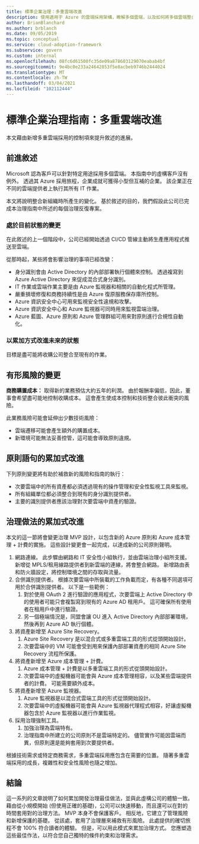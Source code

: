 ```yaml
---
title: 標準企業治理：多重雲端改進
description: 使用適用于 Azure 的雲端採用架構，瞭解多個雲端，以及如何將多個雲端整合至現有的作業。
author: BrianBlanchard
ms.author: brblanch
ms.date: 09/05/2019
ms.topic: conceptual
ms.service: cloud-adoption-framework
ms.subservice: govern
ms.custom: internal
ms.openlocfilehash: 08fc6d61500fc35de09a878603129070eabab4bf
ms.sourcegitcommit: 9e4bc0e233a24642853f5e8acbeb9746b2444024
ms.translationtype: MT
ms.contentlocale: zh-TW
ms.lasthandoff: 03/04/2021
ms.locfileid: "102112444"
---
```

# <a name="standard-enterprise-governance-guide-multicloud-improvement"></a>標準企業治理指南：多重雲端改進

本文藉由新增多重雲端採用的控制項來提升敘述的進展。

## <a name="advancing-the-narrative"></a>前進敘述

Microsoft 認為客戶可以針對特定用途採用多個雲端。 本指南中的虛構客戶沒有例外。 透過其 Azure 採用旅程，企業成就可獲得小型但互補的企業。 該企業正在不同的雲端提供者上執行其所有 IT 作業。

本文將說明整合新組織時所產生的變化。 基於敘述的目的，我們假設此公司已完成本治理指南中所述的每個治理反復專案。

### <a name="changes-in-the-current-state"></a>處於目前狀態的變更

在此敘述的上一個階段中，公司已經開始透過 CI/CD 管線主動將生產應用程式推送至雲端。

從那時起，某些將會影響治理的事項已經改變：

- 身分識別會由 Active Directory 的內部部署執行個體來控制。 透過複寫到 Azure Active Directory 來促成混合式身分識別。
- IT 作業或雲端作業主要是由 Azure 監視器和相關的自動化程式所管理。
- 嚴重損壞修復和商務持續性是由 Azure 復原服務保存庫所控制。
- Azure 資訊安全中心可用來監視安全性違規和攻擊。
- Azure 資訊安全中心和 Azure 監視器可同時用來監視雲端治理。
- Azure 藍圖、Azure 原則和 Azure 管理群組可用來對原則進行合規性自動化。

### <a name="incrementally-improve-the-future-state"></a>以累加方式改進未來的狀態

目標是盡可能將收購公司整合至現有的作業。

## <a name="changes-in-tangible-risks"></a>有形風險的變更

**商務購置成本：** 取得新的業務預估大約五年的利潤。 由於報酬率偏低，因此，董事會希望盡可能地控制收購成本。 這會產生使成本控制和技術整合彼此衝突的風險。

此業務風險可能會延伸出少數技術風險：

- 雲端遷移可能會產生額外的購置成本。
- 新環境可能無法妥善控管，這可能會導致原則違規。

## <a name="incremental-improvement-of-the-policy-statements"></a>原則語句的累加式改進

下列原則變更將有助於補救新的風險和指南的執行：

- 次要雲端中的所有資產都必須透過現有的操作管理和安全性監視工具來監視。
- 所有組織單位都必須整合到現有的身分識別提供者。
- 主要的識別提供者應該治理對次要雲端中資產的驗證。

## <a name="incremental-improvement-of-governance-practices"></a>治理做法的累加式改進

本文的這一節將會變更治理 MVP 設計，以包含新的 Azure 原則和 Azure 成本管理 + 計費的實施。 這些設計變更會一起完成，以達成新的公司原則聲明。

1. 網路連線。 此步驟由網路和 IT 安全性小組執行，並由雲端治理小組所支援。 新增從 MPLS/租用線路提供者到新雲端的連線，將會整合網路。 新增路由表和防火牆設定，將控制環境之間的存取與流量。
2. 合併識別提供者。 根據次要雲端中所裝載的工作負載而定，有各種不同選項可用於合併識別提供者。 以下是一些範例：
    1. 對於使用 OAuth 2 進行驗證的應用程式，次要雲端上 Active Directory 中的使用者可能只會複製寫到現有的 Azure AD 租用戶。 這可確保所有使用者在租用戶中進行驗證。
    2. 另一個極端情況是，同盟會讓 OU 進入 Active Directory 內部部署環境，然後再到 Azure AD 執行個體。
3. 將資產新增至 Azure Site Recovery。
    1. Azure Site Recovery 是以混合式或多重雲端工具的形式從頭開始設計。
    2. 次要雲端中的 VM 可能會受到用來保護內部部署資產的相同 Azure Site Recovery 流程所保護。
4. 將資產新增至 Azure 成本管理 + 計費。
    1. Azure 成本管理 + 計費是以多重雲端工具的形式從頭開始設計。
    2. 次要雲端中的虛擬機器可能會與 Azure 成本管理相容，以及某些雲端提供者的計費。 可能需要額外成本。
5. 將資產新增至 Azure 監視器。
    1. Azure 監視器是以混合式雲端工具的形式從頭開始設計。
    2. 次要雲端中的虛擬機器可能會與 Azure 監視器代理程式相容，好讓虛擬機器包含於 Azure 監視器以進行作業監視。
6. 採用治理強制工具。
    1. 加強治理為雲端特有。
    2. 治理指南中所建立的公司原則不是雲端特定的。 儘管實作可能因雲端而異，但原則還是能夠套用到次要提供者。

根據技術需求或特定商務需求，多重雲端採用應包含在需要的位置。 隨著多重雲端採用的成長，複雜性和安全性風險也隨之增加。

## <a name="conclusion"></a>結論

這一系列的文章說明了如何累加開發治理最佳做法，並與此虛構公司的體驗一致。 藉由從小規模開始 (但使用正確的基礎)，公司可以快速移動，而且還可以在對的時間套用對的治理方法。 MVP 本身不會保護客戶。 相反地，它建立了管理風險和新增保護的基礎。 從該處，套用了治理層來補救有形風險。 此處提供的確切旅程不會 100% 符合讀者的體驗。 但是，可以用此模式來累加治理方式。 您應塑造這些最佳作法，以符合您自己獨特的條件約束和治理需求。
